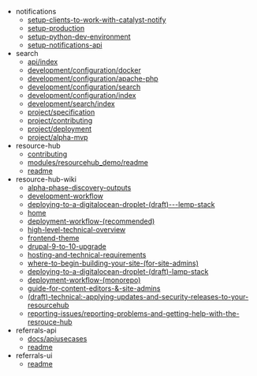 - notifications
  - [setup-clients-to-work-with-catalyst-notify](notifications/setup-clients-to-work-with-catalyst-notify)
  - [setup-production](notifications/setup-production)
  - [setup-python-dev-environment](notifications/setup-python-dev-environment)
  - [setup-notifications-api](notifications/setup-notifications-api)
- search
  - [api/index](search/api/index)
  - [development/configuration/docker](search/development/configuration/docker)
  - [development/configuration/apache-php](search/development/configuration/apache-php)
  - [development/configuration/search](search/development/configuration/search)
  - [development/configuration/index](search/development/configuration/index)
  - [development/search/index](search/development/search/index)
  - [project/specification](search/project/specification)
  - [project/contributing](search/project/contributing)
  - [project/deployment](search/project/deployment)
  - [project/alpha-mvp](search/project/alpha-mvp)
- resource-hub
  - [contributing](resource-hub/contributing)
  - [modules/resourcehub_demo/readme](resource-hub/modules/resourcehub_demo/readme)
  - [readme](resource-hub/readme)
- resource-hub-wiki
  - [alpha-phase-discovery-outputs](resource-hub-wiki/alpha-phase-discovery-outputs)
  - [development-workflow](resource-hub-wiki/development-workflow)
  - [deploying-to-a-digitalocean-droplet-(draft)---lemp-stack](resource-hub-wiki/deploying-to-a-digitalocean-droplet-(draft)---lemp-stack)
  - [home](resource-hub-wiki/home)
  - [deployment-workflow-(recommended)](resource-hub-wiki/deployment-workflow-(recommended))
  - [high-level-technical-overview](resource-hub-wiki/high-level-technical-overview)
  - [frontend-theme](resource-hub-wiki/frontend-theme)
  - [drupal-9-to-10-upgrade](resource-hub-wiki/drupal-9-to-10-upgrade)
  - [hosting-and-technical-requirements](resource-hub-wiki/hosting-and-technical-requirements)
  - [where-to-begin-building-your-site-(for-site-admins)](resource-hub-wiki/where-to-begin-building-your-site-(for-site-admins))
  - [deploying-to-a-digitalocean-droplet-(draft)-lamp-stack](resource-hub-wiki/deploying-to-a-digitalocean-droplet-(draft)-lamp-stack)
  - [deployment-workflow-(monorepo)](resource-hub-wiki/deployment-workflow-(monorepo))
  - [guide-for-content-editors-&-site-admins](resource-hub-wiki/guide-for-content-editors-&-site-admins)
  - [(draft)-technical:-applying-updates-and-security-releases-to-your-resourcehub](resource-hub-wiki/(draft)-technical:-applying-updates-and-security-releases-to-your-resourcehub)
  - [reporting-issues/reporting-problems-and-getting-help-with-the-resrouce-hub](resource-hub-wiki/reporting-issues/reporting-problems-and-getting-help-with-the-resrouce-hub)
- referrals-api
  - [docs/apiusecases](referrals-api/docs/apiusecases)
  - [readme](referrals-api/readme)
- referrals-ui
  - [readme](referrals-ui/readme)
